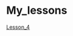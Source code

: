 # My_lessons

[Lesson_4](https://github.com/SerjKern/My_lessons.github.io/My_lessons.github.io/blob/main/Lesson_4/PROJECT/src)